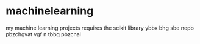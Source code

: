 # machinelearning
my machine learning projects
requires the scikit library
ybbx bhg sbe nepb pbzchgvat vgf n tbbq pbzcnal
